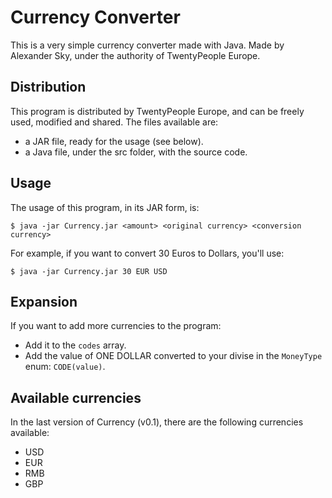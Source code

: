 Currency Converter
=================

This is a very simple currency converter made with Java.
Made by Alexander Sky, under the authority of TwentyPeople Europe.

## Distribution ##

This program is distributed by TwentyPeople Europe, and can be freely used, modified and shared.
The files available are:

* a JAR file, ready for the usage (see below).
* a Java file, under the src folder, with the source code.

## Usage ##

The usage of this program, in its JAR form, is:

    $ java -jar Currency.jar <amount> <original currency> <conversion currency>

For example, if you want to convert 30 Euros to Dollars, you'll use:

    $ java -jar Currency.jar 30 EUR USD

## Expansion ##

If you want to add more currencies to the program:

* Add it to the `codes` array.
* Add the value of ONE DOLLAR converted to your divise in the `MoneyType` enum: `CODE(value)`.

## Available currencies ##

In the last version of Currency (v0.1), there are the following currencies available:

* USD
* EUR
* RMB
* GBP
